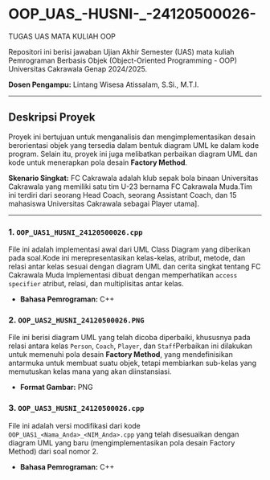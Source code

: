 # OOP_UAS_-HUSNI-_-24120500026-
TUGAS UAS MATA KULIAH OOP

Repositori ini berisi jawaban Ujian Akhir Semester (UAS) mata kuliah Pemrograman Berbasis Objek (Object-Oriented Programming - OOP) Universitas Cakrawala Genap 2024/2025.

**Dosen Pengampu:** Lintang Wisesa Atissalam, S.Si., M.T.I. 

---

## Deskripsi Proyek

Proyek ini bertujuan untuk menganalisis dan mengimplementasikan desain berorientasi objek yang tersedia dalam bentuk diagram UML ke dalam kode program. Selain itu, proyek ini juga melibatkan perbaikan diagram UML dan kode untuk menerapkan pola desain **Factory Method**.

**Skenario Singkat:**
FC Cakrawala adalah klub sepak bola binaan Universitas Cakrawala yang memiliki satu tim U-23 bernama FC Cakrawala Muda.Tim ini terdiri dari seorang Head Coach, seorang Assistant Coach, dan 15 mahasiswa Universitas Cakrawala sebagai Player utama].

---



### 1. `OOP_UAS1_HUSNI_24120500026.cpp`

File ini adalah implementasi awal dari UML Class Diagram yang diberikan pada soal.Kode ini merepresentasikan kelas-kelas, atribut, metode, dan relasi antar kelas sesuai dengan diagram UML dan cerita singkat tentang FC Cakrawala Muda Implementasi dibuat dengan memperhatikan `access specifier` atribut, relasi, dan multiplisitas antar kelas.

* **Bahasa Pemrograman:** C++

### 2. `OOP_UAS2_HUSNI_24120500026.PNG`

File ini berisi diagram UML yang telah  dicoba diperbaiki, khususnya pada relasi antara kelas `Person`, `Coach`, `Player`, dan `Staff`Perbaikan ini dilakukan untuk memenuhi pola desain **Factory Method**, yang mendefinisikan antarmuka untuk membuat suatu  objek, tetapi membiarkan sub-kelas yang memutuskan kelas mana yang akan diinstansiasi.

* **Format Gambar:** PNG

### 3. `OOP_UAS3_HUSNI_24120500026.cpp`

File ini adalah versi modifikasi dari kode `OOP_UAS1_<Nama_Anda>_<NIM_Anda>.cpp` yang telah disesuaikan dengan diagram UML yang baru (mengimplementasikan pola desain Factory Method) dari soal nomor 2.

* **Bahasa Pemrograman:** C++

